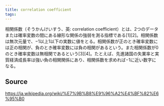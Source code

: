 ```yaml
---
title: correlation coefficient
tags: 
---
```


相関係数（そうかんけいすう、英: correlation coefficient）とは、2つのデータまたは確率変数の間にある線形な関係の強弱を測る指標である[1][2]。相関係数は無次元量で、−1以上1以下の実数に値をとる。相関係数が正のとき確率変数には正の相関が、負のとき確率変数には負の相関があるという。また相関係数が0のとき確率変数は無相関であるという[3][4]。たとえば、先進諸国の失業率と実質経済成長率は強い負の相関関係にあり、相関係数を求めれば−1に近い数字になる。

## Source
https://ja.wikipedia.org/wiki/%E7%9B%B8%E9%96%A2%E4%BF%82%E6%95%B0